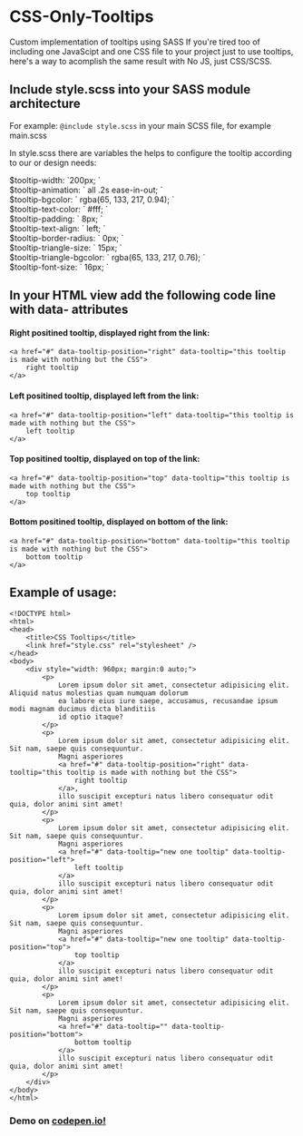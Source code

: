 # CSS-Only-Tooltips
Custom implementation of tooltips using SASS
If you're tired too of including one JavaScipt and one CSS file to your project just to use tooltips, here's a way to acomplish the same
result with No JS, just CSS/SCSS.

## Include style.scss into your SASS module architecture 
  For example: ``` @include style.scss ``` in your main SCSS file, for example main.scss
  
  In style.scss there are variables the helps to configure the tooltip according to our or design needs: 
  <dl>
     <dt> $tooltip-width: `200px; `</dt>
     <dt> $tooltip-animation: ` all .2s ease-in-out; ` </dt>
     <dt> $tooltip-bgcolor: ` rgba(65, 133, 217, 0.94); `</dt>
     <dt> $tooltip-text-color: ` #fff; ` </dt>
     <dt> $tooltip-padding: ` 8px; ` </dt>
     <dt> $tooltip-text-align: ` left; ` </dt>
     <dt> $tooltip-border-radius: ` 0px; `</dt>
     <dt> $tooltip-triangle-size: ` 15px; ` </dt>
     <dt>$tooltip-triangle-bgcolor: ` rgba(65, 133, 217, 0.76); ` </dt>
     <dt> $tooltip-font-size: ` 16px; ` </dt>
  </dl>    

## In your HTML view add the following code line with data- attributes
#### Right positined tooltip, displayed right from the link:
```
<a href="#" data-tooltip-position="right" data-tooltip="this tooltip is made with nothing but the CSS">
    right tooltip
</a>
```
#### Left positined tooltip, displayed left from the link:
```
<a href="#" data-tooltip-position="left" data-tooltip="this tooltip is made with nothing but the CSS">
    left tooltip
</a>
```
#### Top positined tooltip, displayed on top of the link:
```
<a href="#" data-tooltip-position="top" data-tooltip="this tooltip is made with nothing but the CSS">
    top tooltip
</a>
```
#### Bottom positined tooltip, displayed on bottom of the link:
```
<a href="#" data-tooltip-position="bottom" data-tooltip="this tooltip is made with nothing but the CSS">
    bottom tooltip
</a>
```

## Example of usage:

```
<!DOCTYPE html>
<html>
<head>
    <title>CSS Tooltips</title>
    <link href="style.css" rel="stylesheet" />
</head>
<body>
    <div style="width: 960px; margin:0 auto;">
        <p>
            Lorem ipsum dolor sit amet, consectetur adipisicing elit. Aliquid natus molestias quam numquam dolorum
            ea labore eius iure saepe, accusamus, recusandae ipsum modi magnam ducimus dicta blanditiis
            id optio itaque?
        </p>
        <p>
            Lorem ipsum dolor sit amet, consectetur adipisicing elit. Sit nam, saepe quis consequuntur.
            Magni asperiores
            <a href="#" data-tooltip-position="right" data-tooltip="this tooltip is made with nothing but the CSS">
                right tooltip
            </a>,
            illo suscipit excepturi natus libero consequatur odit quia, dolor animi sint amet!
        </p>
        <p>
            Lorem ipsum dolor sit amet, consectetur adipisicing elit. Sit nam, saepe quis consequuntur.
            Magni asperiores
            <a href="#" data-tooltip="new one tooltip" data-tooltip-position="left">
                left tooltip
            </a>
            illo suscipit excepturi natus libero consequatur odit quia, dolor animi sint amet!
        </p>
        <p>
            Lorem ipsum dolor sit amet, consectetur adipisicing elit. Sit nam, saepe quis consequuntur.
            Magni asperiores
            <a href="#" data-tooltip="new one tooltip" data-tooltip-position="top">
                top tooltip
            </a>
            illo suscipit excepturi natus libero consequatur odit quia, dolor animi sint amet!
        </p>
        <p>
            Lorem ipsum dolor sit amet, consectetur adipisicing elit. Sit nam, saepe quis consequuntur.
            Magni asperiores
            <a href="#" data-tooltip="" data-tooltip-position="bottom">
                bottom tooltip
            </a>
            illo suscipit excepturi natus libero consequatur odit quia, dolor animi sint amet!
        </p>
    </div>
</body>
</html>
```


### Demo on [codepen.io!](http://codepen.io/anon/pen/akgAwy)
